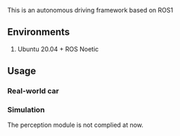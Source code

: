 This is an autonomous driving framework based on ROS1
## Environments
 1. Ubuntu 20.04 + ROS Noetic

## Usage
### Real-world car

### Simulation


The perception module is not complied at now.